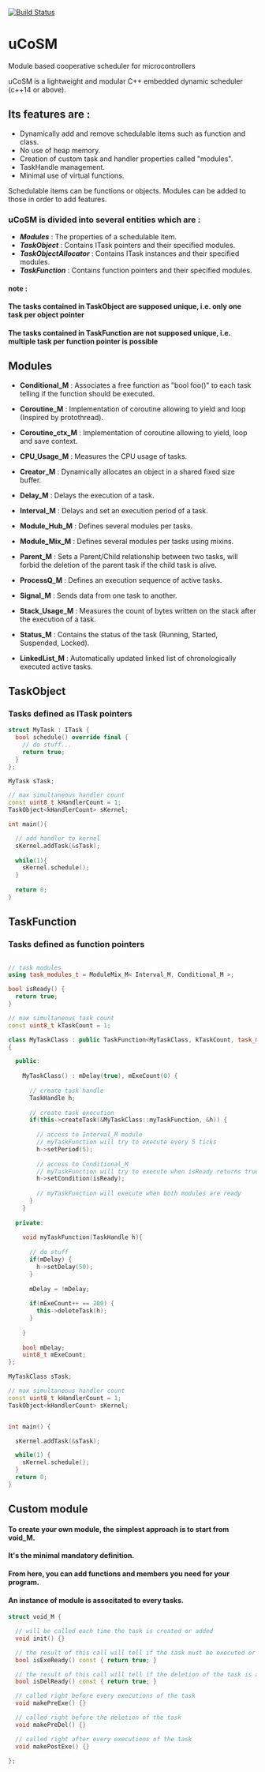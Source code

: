 [![Build Status](https://travis-ci.com/ThomasAUB/uCoSM.svg?branch=master)](https://travis-ci.com/ThomasAUB/uCoSM)

# uCoSM
Module based cooperative scheduler for microcontrollers

  uCoSM is a lightweight and modular C++ embedded dynamic scheduler (c++14 or above). 
  
## Its features are :
  
 - Dynamically add and remove schedulable items such as function and class.
 - No use of heap memory.
 - Creation of custom task and handler properties called "modules".
 - TaskHandle management.
 - Minimal use of virtual functions.
   
  
  Schedulable items can be functions or objects. 
  Modules can be added to those in order to add features.
  
### uCoSM is divided into several entities which are :
  
 - ***Modules***     : The properties of a schedulable item.
 - ***TaskObject***      : Contains ITask pointers and their specified modules.
 - ***TaskObjectAllocator***      : Contains ITask instances and their specified modules.
 - ***TaskFunction*** : Contains function pointers and their specified modules.

#### note : 
#### The tasks contained in TaskObject are supposed unique, i.e. only one task per object pointer
#### The tasks contained in TaskFunction are not supposed unique, i.e. multiple task per function pointer is possible



## Modules
      
 - **Conditional_M** : Associates a free function as "bool foo()" to each task telling if the function should be executed.
    
 - **Coroutine_M** : Implementation of coroutine allowing to yield and loop (Inspired by protothread).
    
 - **Coroutine_ctx_M** : Implementation of coroutine allowing to yield, loop and save context.
    
    
 - **CPU_Usage_M** : Measures the CPU usage of tasks.
    
    
 - **Creator_M**        : Dynamically allocates an object in a shared fixed size buffer.
    
    
 - **Delay_M**          : Delays the execution of a task.
    
    
 - **Interval_M**       : Delays and set an execution period of a task.
    
    
 - **Module_Hub_M**     : Defines several modules per tasks.
    
    
 - **Module_Mix_M**     : Defines several modules per tasks using mixins.
    
    
 - **Parent_M**         : Sets a Parent/Child relationship between two tasks, will forbid the deletion of the parent task if the child task is alive. 
                          
        
 - **ProcessQ_M**       : Defines an execution sequence of active tasks.
    
    
 - **Signal_M**         : Sends data from one task to another.
    
    
 - **Stack_Usage_M**      : Measures the count of bytes written on the stack after the execution of a task.
    
    
 - **Status_M**         : Contains the status of the task (Running, Started, Suspended, Locked).
            
            
 - **LinkedList_M**     : Automatically updated linked list of chronologically executed active tasks.
    
   
   
  
## TaskObject

### Tasks defined as ITask pointers

```cpp
struct MyTask : ITask {
  bool schedule() override final {
    // do stuff...
    return true;
  }
};

MyTask sTask;

// max simultaneous handler count
const uint8_t kHandlerCount = 1;
TaskObject<kHandlerCount> sKernel;

int main(){

  // add handler to kernel
  sKernel.addTask(&sTask);
  
  while(1){
    sKernel.schedule();
  }
  
  return 0;
}
```




## TaskFunction

### Tasks defined as function pointers

```cpp

// task modules
using task_modules_t = ModuleMix_M< Interval_M, Conditional_M >;

bool isReady() {
  return true;
}

// max simultaneous task count
const uint8_t kTaskCount = 1;

class MyTaskClass : public TaskFunction<MyTaskClass, kTaskCount, task_modules_t>
{

  public:
  
    MyTaskClass() : mDelay(true), mExeCount(0) {
      
      // create task handle
      TaskHandle h;
      
      // create task execution
      if(this->createTask(&MyTaskClass::myTaskFunction, &h)) {
      
        // access to Interval_M module
        // myTaskFunction will try to execute every 5 ticks
        h->setPeriod(5);
        
        // access to Conditional_M
        // myTaskFunction will try to execute when isReady returns true 
        h->setCondition(isReady);
        
        // myTaskFunction will execute when both modules are ready
      }
    }
  
  private:
  
    void myTaskFunction(TaskHandle h){
    
      // do stuff
      if(mDelay) {
        h->setDelay(50);
      }
      
      mDelay = !mDelay;
      
      if(mExeCount++ == 200) {
        this->deleteTask(h);
      }
      
    }
    
    bool mDelay;
    uint8_t mExeCount;
};

MyTaskClass sTask;

// max simultaneous handler count
const uint8_t kHandlerCount = 1;
TaskObject<kHandlerCount> sKernel;


int main() {

  sKernel.addTask(&sTask);

  while(1) {
    sKernel.schedule();
  }
  return 0;
}
```


## Custom module

#### To create your own module, the simplest approach is to start from void_M.
#### It's the minimal mandatory definition.
#### From here, you can add functions and members you need for your program.
#### An instance of module is associtated to every tasks.

```cpp
struct void_M {

  // will be called each time the task is created or added
  void init() {}

  // the result of this call will tell if the task must be executed or not
  bool isExeReady() const { return true; }

  // the result of this call will tell if the deletion of the task is allowed or not
  bool isDelReady() const { return true; }

  // called right before every executions of the task
  void makePreExe() {}

  // called right before the deletion of the task
  void makePreDel() {}

  // called right after every executions of the task
  void makePostExe() {}

};
```

